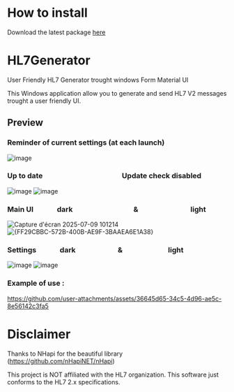 # How to install

Download the latest package [here](https://github.com/GlisseManTV/HL7Tester/releases/latest)


# HL7Generator

User Friendly HL7 Generator trought windows Form Material UI

This Windows application allow you to generate and send HL7 V2 messages trought a user friendly UI.


## Preview

### Reminder of current settings (at each launch)

![image](https://github.com/user-attachments/assets/4d7cb0a8-1608-4a5d-a607-e49f983370bc)

### Up to date&nbsp;&nbsp;&nbsp;&nbsp;&nbsp;&nbsp;&nbsp;&nbsp;&nbsp;&nbsp;&nbsp;&nbsp;&nbsp;&nbsp;&nbsp;&nbsp;&nbsp;&nbsp;&nbsp;&nbsp;&nbsp;&nbsp;&nbsp;&nbsp;&nbsp;&nbsp;&nbsp;&nbsp;&nbsp;&nbsp;&nbsp;&nbsp;&nbsp;&nbsp;&nbsp;&nbsp;&nbsp;&nbsp;&nbsp;&nbsp;&nbsp;&nbsp;&nbsp;&nbsp;&nbsp;&nbsp;&nbsp;Update check disabled 
![image](https://github.com/user-attachments/assets/73523919-7a84-4411-a416-eaed079b0ed0)
![image](https://github.com/user-attachments/assets/f01488b7-dc43-4aca-a7fb-962f0e155a92)


### Main UI &nbsp;&nbsp;&nbsp;&nbsp;&nbsp;&nbsp;&nbsp;&nbsp;&nbsp;&nbsp;&nbsp;&nbsp;&nbsp;dark &nbsp;&nbsp;&nbsp;&nbsp;&nbsp;&nbsp;&nbsp;&nbsp;&nbsp;&nbsp;&nbsp;&nbsp;&nbsp;&nbsp;&nbsp;&nbsp;&nbsp;&nbsp;&nbsp;&nbsp;&nbsp;&nbsp;&nbsp;&nbsp;&nbsp;&nbsp;&nbsp;&nbsp;&nbsp;&nbsp;&nbsp;&nbsp;&nbsp;&nbsp;&nbsp;&&nbsp;&nbsp;&nbsp;&nbsp;&nbsp;&nbsp;&nbsp;&nbsp;&nbsp;&nbsp;&nbsp;&nbsp;&nbsp;&nbsp;&nbsp;&nbsp;&nbsp;&nbsp;&nbsp;&nbsp;&nbsp;&nbsp;&nbsp;&nbsp;&nbsp;&nbsp;&nbsp;&nbsp;&nbsp;&nbsp; light

![Capture d'écran 2025-07-09 101214](https://github.com/user-attachments/assets/beac336c-2673-4782-97bb-6943316e3a58)
![{FF29CBBC-572B-400B-AE9F-3BAAEA6E1A38}](https://github.com/user-attachments/assets/437b68de-30b6-4780-b491-28077f1f4e5e)




### Settings &nbsp;&nbsp;&nbsp;&nbsp;&nbsp;&nbsp;&nbsp;&nbsp;&nbsp;&nbsp;&nbsp;&nbsp;&nbsp;dark &nbsp;&nbsp;&nbsp;&nbsp;&nbsp;&nbsp;&nbsp;&nbsp;&nbsp;&nbsp;&nbsp;&nbsp;&nbsp;&nbsp;&nbsp;&nbsp;&nbsp;&nbsp;&nbsp;&nbsp;&nbsp;&nbsp;&nbsp;&nbsp;&&nbsp;&nbsp;&nbsp;&nbsp;&nbsp;&nbsp;&nbsp;&nbsp;&nbsp;&nbsp;&nbsp;&nbsp;&nbsp;&nbsp;&nbsp;&nbsp;&nbsp;&nbsp;&nbsp;&nbsp;&nbsp;&nbsp;&nbsp;&nbsp;&nbsp;&nbsp; light


![image](https://github.com/user-attachments/assets/ec4b25da-06dd-4b42-a63c-6ba21889136c)
![image](https://github.com/user-attachments/assets/fd1006ef-e9e5-4008-bed8-4f62508d9223)



### Example of use : 


https://github.com/user-attachments/assets/36645d65-34c5-4d96-ae5c-8e56142c3fa5


# Disclaimer

Thanks to NHapi for the beautiful library (https://github.com/nHapiNET/nHapi)

This project is NOT affiliated with the HL7 organization. This software just conforms to the HL7 2.x specifications.




